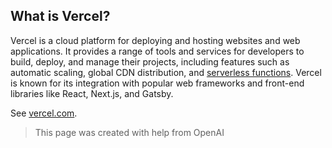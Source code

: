 ## What is Vercel?

Vercel is a cloud platform for deploying and hosting websites and web applications. It provides a range of tools and services for developers to build, deploy, and manage their projects, including features such as automatic scaling, global CDN distribution, and [serverless functions](./serverless_functions.md). Vercel is known for its integration with popular web frameworks and front-end libraries like React, Next.js, and Gatsby.

See [vercel.com](https://vercel.com/docs).

> This page was created with help from OpenAI